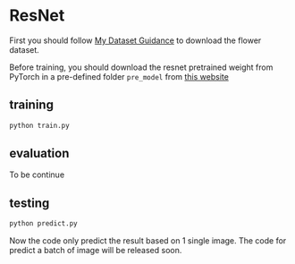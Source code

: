 # ResNet #
First you should follow [My Dataset Guidance](https://github.com/tungyen/Deep_learning_CV/tree/master/Dataset) to download the flower dataset.

Before training, you should download the resnet pretrained weight from PyTorch in a pre-defined folder `pre_model` from [this website](https://download.pytorch.org/models/resnet34-333f7ec4.pth)
## training ##
```bash
python train.py
```

## evaluation ##
To be continue

## testing ##
```bash
python predict.py
```

Now the code only predict the result based on 1 single image. The code for predict a batch of image will be released soon.